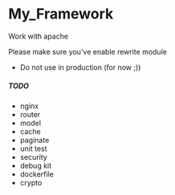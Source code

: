 # My_Framework
Work with apache

Please make sure you've enable rewrite module

- Do not use in production (for now ;))

##### TODO
- nginx
- router
- model
- cache
- paginate
- unit test
- security
- debug kit
- dockerfile
- crypto
